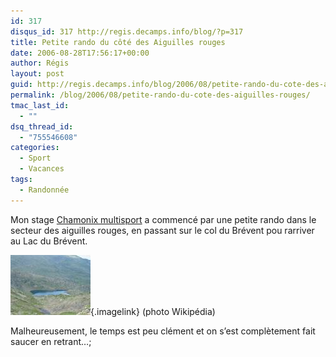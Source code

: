 ```yaml
---
id: 317
disqus_id: 317 http://regis.decamps.info/blog/?p=317
title: Petite rando du côté des Aiguilles rouges
date: 2006-08-28T17:56:17+00:00
author: Régis
layout: post
guid: http://regis.decamps.info/blog/2006/08/petite-rando-du-cote-des-aiguilles-rouges/
permalink: /blog/2006/08/petite-rando-du-cote-des-aiguilles-rouges/
tmac_last_id:
  - ""
dsq_thread_id:
  - "755546608"
categories:
  - Sport
  - Vacances
tags:
  - Randonnée
---
```

Mon stage [Chamonix multisport](http://www.ucpa-vacances.com/programme.aspx?programme=SFACHAD10) a commencé par une petite rando dans le secteur des aiguilles rouges, en passant sur le col du Brévent pou rarriver au Lac du Brévent.

[<img id="image316" src="/blog/wp-content/uploads/2006/09/Lac_du_brevent.thumbnail.jpg" alt="Lac du Brévent" />](/blog/wp-content/uploads/2006/09/Lac_du_brevent.jpg "Lac du Brévent (photo Wikipedia)"){.imagelink} (photo Wikipédia)

Malheureusement, le temps est peu clément et on s’est complètement fait saucer en retrant…;
